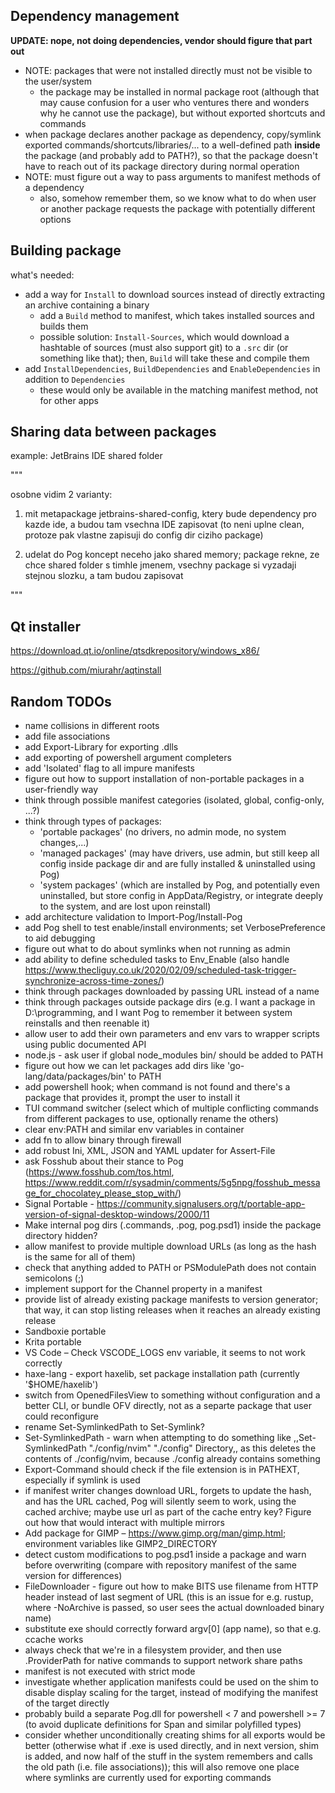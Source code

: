 ## Dependency management

**UPDATE: nope, not doing dependencies, vendor should figure that part out**

- NOTE: packages that were not installed directly must not be visible to the user/system
  - the package may be installed in normal package root (although that may cause confusion for a user who ventures there and wonders why he cannot use the package), but without exported shortcuts and commands
- when package declares another package as dependency, copy/symlink exported commands/shortcuts/libraries/... to a well-defined path **inside** the package (and probably add to PATH?), so that the package doesn't have to reach out of its package directory during normal operation
- NOTE: must figure out a way to pass arguments to manifest methods of a dependency
  - also, somehow remember them, so we know what to do when user or another package requests the package with potentially different options



## Building package

what's needed:

- add a way for `Install` to download sources instead of directly extracting an archive containing a binary
	- add a `Build` method to manifest, which takes installed sources and builds them
	- possible solution: `Install-Sources`, which would download a hashtable of sources (must also support git) to a `.src` dir (or something like that); then, `Build` will take these and compile them
- add `InstallDependencies`, `BuildDependencies` and `EnableDependencies` in addition to `Dependencies`
	- these would only be available in the matching manifest method, not for other apps

## Sharing data between packages

example: JetBrains IDE shared folder

"""

osobne vidim 2 varianty:

1) mit metapackage jetbrains-shared-config, ktery bude dependency pro kazde ide,
a budou tam vsechna IDE zapisovat (to neni uplne clean, protoze pak vlastne
zapisuji do config dir ciziho package)

2) udelat do Pog koncept neceho jako shared memory; package rekne,
ze chce shared folder s timhle jmenem, vsechny package si vyzadaji
stejnou slozku, a tam budou zapisovat

"""

## Qt installer

https://download.qt.io/online/qtsdkrepository/windows_x86/

https://github.com/miurahr/aqtinstall



## Random TODOs

- name collisions in different roots
- add file associations
- add Export-Library for exporting .dlls
- add exporting of powershell argument completers
- add 'Isolated' flag to all impure manifests
- figure out how to support installation of non-portable packages in a user-friendly way
- think through possible manifest categories (isolated, global, config-only, ...?)
- think through types of packages:
  - 'portable packages' (no drivers, no admin mode, no system changes,...)
  - 'managed packages' (may have drivers, use admin, but still keep all config inside package dir and are fully installed & uninstalled using Pog)
  - 'system packages' (which are installed by Pog, and potentially even uninstalled, but store config in AppData/Registry, or integrate deeply to the system, and are lost upon reinstall)
- add architecture validation to Import-Pog/Install-Pog
- add Pog shell to test enable/install environments; set VerbosePreference to aid debugging
- figure out what to do about symlinks when not running as admin
- add ability to define scheduled tasks to Env_Enable (also handle https://www.thecliguy.co.uk/2020/02/09/scheduled-task-trigger-synchronize-across-time-zones/)
- think through packages downloaded by passing URL instead of a name
- think through packages outside package dirs (e.g. I want a package in D:\programming, and I want Pog to remember it between system reinstalls and then reenable it)
- allow user to add their own parameters and env vars to wrapper scripts using public documented API
- node.js - ask user if global node_modules bin/ should be added to PATH
- figure out how we can let packages add dirs like 'go-lang/data/packages/bin' to PATH
- add powershell hook; when command is not found and there's a package that provides it, prompt the user to install it
- TUI command switcher (select which of multiple conflicting commands from different packages to use, optionally rename the others)
- clear env:PATH and similar env variables in container
- add fn to allow binary through firewall
- add robust Ini, XML, JSON and YAML updater for Assert-File
- ask Fosshub about their stance to Pog (https://www.fosshub.com/tos.html, https://www.reddit.com/r/sysadmin/comments/5g5npg/fosshub_message_for_chocolatey_please_stop_with/)
- Signal Portable - https://community.signalusers.org/t/portable-app-version-of-signal-desktop-windows/2000/11
- Make internal pog dirs (.commands, .pog, pog.psd1) inside the package directory hidden?
- allow manifest to provide multiple download URLs (as long as the hash is the same for all of them)
- check that anything added to PATH or PSModulePath does not contain semicolons (;)
- implement support for the Channel property in a manifest
- provide list of already existing package manifests to version generator; that way, it can stop listing releases when it reaches an already existing release
- Sandboxie portable
- Krita portable
- VS Code – Check VSCODE_LOGS env variable, it seems to not work correctly
- haxe-lang - export haxelib, set package installation path (currently '$HOME/haxelib')
- switch from OpenedFilesView to something without configuration and a better CLI, or bundle OFV directly, not as a separte package that user could reconfigure
- rename Set-SymlinkedPath to Set-Symlink?
- Set-SymlinkedPath - warn when attempting to do something like ,,Set-SymlinkedPath "./config/nvim" "./config" Directory,, as this deletes the contents of ./config/nvim, because ./config already contains something
- Export-Command should check if the file extension is in PATHEXT, especially if symlink is used
- if manifest writer changes download URL, forgets to update the hash, and has the URL cached, Pog will silently seem to work, using the cached archive; maybe use url as part of the cache entry key? Figure out how that would interact with multiple mirrors
- Add package for GIMP – https://www.gimp.org/man/gimp.html; environment variables like GIMP2_DIRECTORY
- detect custom modifications to pog.psd1 inside a package and warn before overwriting (compare with repository manifest of the same version for differences)
- FileDownloader - figure out how to make BITS use filename from HTTP header instead of last segment of URL (this is an issue for e.g. rustup, where -NoArchive is passed, so user sees the actual downloaded binary name)
- substitute exe should correctly forward argv[0] (app name), so that e.g. ccache works
- always check that we're in a filesystem provider, and then use .ProviderPath for native commands to support network share paths
- manifest is not executed with strict mode
- investigate whether application manifests could be used on the shim to disable display scaling for the target, instead of modifying the manifest of the target directly
- probably build a separate Pog.dll for powershell < 7 and powershell >= 7 (to avoid duplicate definitions for Span and similar polyfilled types)
- consider whether unconditionally creating shims for all exports would be better (otherwise what if .exe is used directly, and in next version, shim is added, and now half of the stuff in the system remembers and calls the old path (i.e. file associations)); this will also remove one place where symlinks are currently used for exporting commands